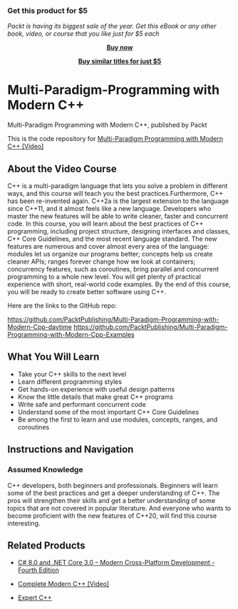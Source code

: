 
### Get this product for $5

<i>Packt is having its biggest sale of the year. Get this eBook or any other book, video, or course that you like just for $5 each</i>


<b><p align='center'>[Buy now](https://packt.link/9781839212864)</p></b>


<b><p align='center'>[Buy similar titles for just $5](https://subscription.packtpub.com/search)</p></b>


# Multi-Paradigm-Programming with Modern C++

 Multi-Paradigm Programming with Modern C++, published by Packt

This is the code repository for [Multi-Paradigm Programming with Modern C++ [Video]](https://www.packtpub.com/in/programming/multi-paradigm-programming-with-modern-c-video)
## About the Video Course

C++ is a multi-paradigm language that lets you solve a problem in different ways, and this course will teach you the best practices.Furthermore, C++ has been re-invented again. C++2a is the largest extension to the language since C++11, and it almost feels like a new language. Developers who master the new features will be able to write cleaner, faster and concurrent code. In this course, you will learn about the best practices of C++ programming, including project structure, designing interfaces and classes, C++ Core Guidelines, and the most recent language standard. The new features are numerous and cover almost every area of the language: modules let us organize our programs better; concepts help us create cleaner APIs; ranges forever change how we look at containers; concurrency features, such as coroutines, bring parallel and concurrent programming to a whole new level.
You will get plenty of practical experience with short, real-world code examples. By the end of this course, you will be ready to create better software using C++.

Here are the links to the GitHub repo:

https://github.com/PacktPublishing/Multi-Paradigm-Programming-with-Modern-Cpp-daytime
https://github.com/PacktPublishing/Multi-Paradigm-Programming-with-Modern-Cpp-Examples

<H2>What You Will Learn</H2>
<DIV class=book-info-will-learn-text>
<UL>
<SPAN style="BACKGROUND-COLOR: transparent"></SPAN> 
<LI> Take your C++ skills to the next level
<LI>Learn different programming styles
<LI>Get hands-on experience with useful design patterns
<LI>Know the little details that make great C++ programs
<LI>Write safe and performant concurrent code
<LI>Understand some of the most important C++ Core Guidelines
<LI>Be among the first to learn and use modules, concepts, ranges, and coroutines
</LI></UL></DIV>

## Instructions and Navigation
### Assumed Knowledge
C++ developers, both beginners and professionals. Beginners will learn some of the best practices and get a deeper understanding of C++. The pros will strengthen their skills and get a better understanding of some topics that are not covered in popular literature. And everyone who wants to become proficient with the new features of C++20, will find this course interesting.

## Related Products
* [C# 8.0 and .NET Core 3.0 – Modern Cross-Platform Development - Fourth Edition](https://www.packtpub.com/in/mobile/c-8-0-and-net-core-3-0-modern-cross-platform-development-fourth-edition)

* [Complete Modern C++ [Video]](https://www.packtpub.com/in/programming/complete-modern-c-video)

* [Expert C++](https://www.packtpub.com/in/programming/mastering-c-programming)


